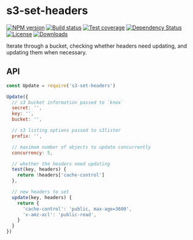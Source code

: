 
# s3-set-headers

[![NPM version][npm-image]][npm-url]
[![Build status][travis-image]][travis-url]
[![Test coverage][coveralls-image]][coveralls-url]
[![Dependency Status][david-image]][david-url]
[![License][license-image]][license-url]
[![Downloads][downloads-image]][downloads-url]

Iterate through a bucket, checking whether headers need updating,
and updating them when necessary.

## API

```js
const Update = require('s3-set-headers')

Update({
  // s3 bucket information passed to `knox`
  secret: '',
  key: '',
  bucket: '',

  // s3 listing options passed to s3lister
  prefix: '',

  // maximum number of objects to update concurrently
  concurrency: 5,

  // whether the headers need updating
  test(key, headers) {
    return !headers['cache-control']
  },

  // new headers to set
  update(key, headers) {
    return {
      'cache-control': 'public, max-age=3600',
      'x-amz-acl': 'public-read',
    }
  }
})
```

[npm-image]: https://img.shields.io/npm/v/s3-set-headers.svg?style=flat-square
[npm-url]: https://npmjs.org/package/s3-set-headers
[github-tag]: http://img.shields.io/github/tag/jonathanong/s3-set-headers.svg?style=flat-square
[github-url]: https://github.com/jonathanong/s3-set-headers/tags
[travis-image]: https://img.shields.io/travis/jonathanong/s3-set-headers.svg?style=flat-square
[travis-url]: https://travis-ci.org/jonathanong/s3-set-headers
[coveralls-image]: https://img.shields.io/coveralls/jonathanong/s3-set-headers.svg?style=flat-square
[coveralls-url]: https://coveralls.io/r/jonathanong/s3-set-headers
[david-image]: http://img.shields.io/david/jonathanong/s3-set-headers.svg?style=flat-square
[david-url]: https://david-dm.org/jonathanong/s3-set-headers
[license-image]: http://img.shields.io/npm/l/s3-set-headers.svg?style=flat-square
[license-url]: LICENSE
[downloads-image]: http://img.shields.io/npm/dm/s3-set-headers.svg?style=flat-square
[downloads-url]: https://npmjs.org/package/s3-set-headers
